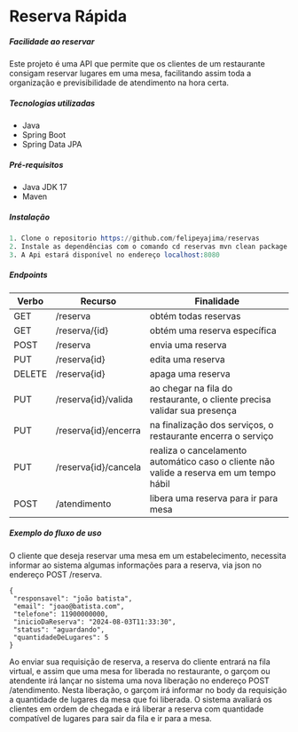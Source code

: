 # Reserva Rápida
##### _Facilidade ao reservar_

Este projeto é uma API que permite que os clientes de um restaurante consigam reservar lugares em uma mesa, facilitando assim toda a organização e previsibilidade de atendimento na hora certa.


#####  Tecnologias utilizadas
- Java
- Spring Boot
- Spring Data JPA

##### Pré-requisitos
- Java JDK 17
- Maven

##### Instalação 
```s
1. Clone o repositorio https://github.com/felipeyajima/reservas
2. Instale as dependências com o comando cd reservas mvn clean package
3. A Api estará disponível no endereço localhost:8080
```

##### Endpoints

| Verbo | Recurso | Finalidade|
| ------ | ------ |------|
| GET | /reserva |obtém todas reservas|
| GET | /reserva/{id} |obtém uma reserva específica|
| POST | /reserva|envia uma reserva|
| PUT | /reserva{id}|edita uma reserva|
| DELETE | /reserva{id}|apaga uma reserva|
| PUT | /reserva{id}/valida|ao chegar na fila do restaurante, o cliente precisa validar sua presença|
| PUT | /reserva{id}/encerra|na finalização dos serviços, o restaurante encerra o serviço|
| PUT | /reserva{id}/cancela|realiza o cancelamento automático caso o cliente não valide a reserva em um tempo hábil|
| POST | /atendimento |libera uma reserva para ir para mesa|


##### Exemplo do fluxo de uso

O cliente que deseja reservar uma mesa em um estabelecimento, necessita informar ao sistema algumas informações para a reserva, via json no endereço POST /reserva. 
   
   ```
   {
    "responsavel": "joão batista",
    "email": "joao@batista.com",
    "telefone": 11900000000,
    "inicioDaReserva": "2024-08-03T11:33:30",
    "status": "aguardando",
    "quantidadeDeLugares": 5
}
```

Ao enviar sua requisição de reserva, a reserva do cliente entrará na fila virtual, e assim que uma mesa for liberada no restaurante, o garçom ou atendente irá lançar no sistema uma nova liberação no endereço POST /atendimento. Nesta liberação, o garçom irá informar no body da requisição a quantidade de lugares da mesa que foi liberada. O sistema avaliará os clientes em ordem de chegada e irá liberar a reserva com quantidade compatível de lugares para sair da fila e ir para a mesa.

